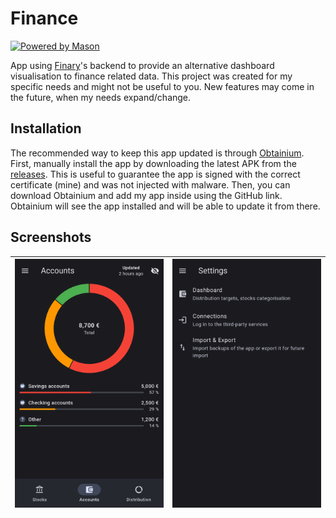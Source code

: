 # Finance

[![Powered by Mason](https://img.shields.io/endpoint?url=https%3A%2F%2Ftinyurl.com%2Fmason-badge)](https://github.com/felangel/mason)

App using [Finary](https://finary.com/)'s backend to provide an alternative dashboard visualisation to finance related data. This project was created for my specific needs and might not be useful to you.
New features may come in the future, when my needs expand/change.

## Installation

The recommended way to keep this app updated is through [Obtainium](https://github.com/ImranR98/Obtainium). 
First, manually install the app by downloading the latest APK from the [releases](https://github.com/V4ldum/finance/releases). This is useful to guarantee the app is signed with the correct certificate (mine) and was not injected with malware.
Then, you can download Obtainium and add my app inside using the GitHub link. Obtainium will see the app installed and will be able to update it from there.

## Screenshots

| <img src="./misc/screenshots/dashboard.png" alt="Dashboard Page" /> | <img src="./misc/screenshots/settings.png" alt="Settings Page" /> |
|---------------------------------------------------------------------|-------------------------------------------------------------------| 

